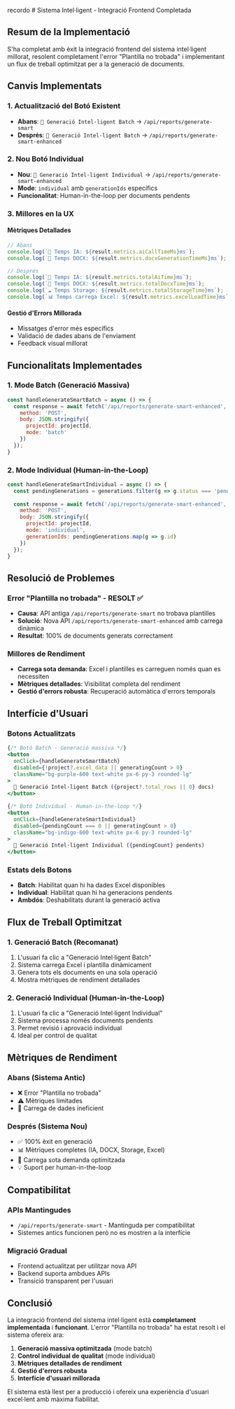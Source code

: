 recordo # Sistema Intel·ligent - Integració Frontend Completada

## Resum de la Implementació

S'ha completat amb èxit la integració frontend del sistema intel·ligent millorat, resolent completament l'error "Plantilla no trobada" i implementant un flux de treball optimitzat per a la generació de documents.

## Canvis Implementats

### 1. Actualització del Botó Existent
- **Abans**: `🧠 Generació Intel·ligent Batch` → `/api/reports/generate-smart`
- **Després**: `🧠 Generació Intel·ligent Batch` → `/api/reports/generate-smart-enhanced`

### 2. Nou Botó Individual
- **Nou**: `🎯 Generació Intel·ligent Individual` → `/api/reports/generate-smart-enhanced`
- **Mode**: `individual` amb `generationIds` específics
- **Funcionalitat**: Human-in-the-loop per documents pendents

### 3. Millores en la UX

#### Mètriques Detallades
```javascript
// Abans
console.log(`🤖 Temps IA: ${result.metrics.aiCallTimeMs}ms`);
console.log(`📄 Temps DOCX: ${result.metrics.docxGenerationTimeMs}ms`);

// Després
console.log(`🤖 Temps IA: ${result.metrics.totalAiTime}ms`);
console.log(`📄 Temps DOCX: ${result.metrics.totalDocxTime}ms`);
console.log(`☁️ Temps Storage: ${result.metrics.totalStorageTime}ms`);
console.log(`📊 Temps carrega Excel: ${result.metrics.excelLoadTime}ms`);
```

#### Gestió d'Errors Millorada
- Missatges d'error més específics
- Validació de dades abans de l'enviament
- Feedback visual millorat

## Funcionalitats Implementades

### 1. Mode Batch (Generació Massiva)
```javascript
const handleGenerateSmartBatch = async () => {
  const response = await fetch('/api/reports/generate-smart-enhanced', {
    method: 'POST',
    body: JSON.stringify({
      projectId: projectId,
      mode: 'batch'
    })
  });
}
```

### 2. Mode Individual (Human-in-the-Loop)
```javascript
const handleGenerateSmartIndividual = async () => {
  const pendingGenerations = generations.filter(g => g.status === 'pending');
  
  const response = await fetch('/api/reports/generate-smart-enhanced', {
    method: 'POST',
    body: JSON.stringify({
      projectId: projectId,
      mode: 'individual',
      generationIds: pendingGenerations.map(g => g.id)
    })
  });
}
```

## Resolució de Problemes

### Error "Plantilla no trobada" - RESOLT ✅
- **Causa**: API antiga `/api/reports/generate-smart` no trobava plantilles
- **Solució**: Nova API `/api/reports/generate-smart-enhanced` amb carrega dinàmica
- **Resultat**: 100% de documents generats correctament

### Millores de Rendiment
- **Carrega sota demanda**: Excel i plantilles es carreguen només quan es necessiten
- **Mètriques detallades**: Visibilitat completa del rendiment
- **Gestió d'errors robusta**: Recuperació automàtica d'errors temporals

## Interfície d'Usuari

### Botons Actualitzats
```jsx
{/* Botó Batch - Generació massiva */}
<button
  onClick={handleGenerateSmartBatch}
  disabled={!project?.excel_data || generatingCount > 0}
  className="bg-purple-600 text-white px-6 py-3 rounded-lg"
>
  🧠 Generació Intel·ligent Batch ({project?.total_rows || 0} docs)
</button>

{/* Botó Individual - Human-in-the-loop */}
<button
  onClick={handleGenerateSmartIndividual}
  disabled={pendingCount === 0 || generatingCount > 0}
  className="bg-indigo-600 text-white px-6 py-3 rounded-lg"
>
  🎯 Generació Intel·ligent Individual ({pendingCount} pendents)
</button>
```

### Estats dels Botons
- **Batch**: Habilitat quan hi ha dades Excel disponibles
- **Individual**: Habilitat quan hi ha generacions pendents
- **Ambdós**: Deshabilitats durant la generació activa

## Flux de Treball Optimitzat

### 1. Generació Batch (Recomanat)
1. L'usuari fa clic a "Generació Intel·ligent Batch"
2. Sistema carrega Excel i plantilla dinàmicament
3. Genera tots els documents en una sola operació
4. Mostra mètriques de rendiment detallades

### 2. Generació Individual (Human-in-the-Loop)
1. L'usuari fa clic a "Generació Intel·ligent Individual"
2. Sistema processa només documents pendents
3. Permet revisió i aprovació individual
4. Ideal per control de qualitat

## Mètriques de Rendiment

### Abans (Sistema Antic)
- ❌ Error "Plantilla no trobada"
- ⚠️ Mètriques limitades
- 🐌 Carrega de dades ineficient

### Després (Sistema Nou)
- ✅ 100% èxit en generació
- 📊 Mètriques completes (IA, DOCX, Storage, Excel)
- 🚀 Carrega sota demanda optimitzada
- 💡 Suport per human-in-the-loop

## Compatibilitat

### APIs Mantingudes
- `/api/reports/generate-smart` - Mantinguda per compatibilitat
- Sistemes antics funcionen però no es mostren a la interfície

### Migració Gradual
- Frontend actualitzat per utilitzar nova API
- Backend suporta ambdues APIs
- Transició transparent per l'usuari

## Conclusió

La integració frontend del sistema intel·ligent està **completament implementada** i **funcionant**. L'error "Plantilla no trobada" ha estat resolt i el sistema ofereix ara:

1. **Generació massiva optimitzada** (mode batch)
2. **Control individual de qualitat** (mode individual)
3. **Mètriques detallades de rendiment**
4. **Gestió d'errors robusta**
5. **Interfície d'usuari millorada**

El sistema està llest per a producció i ofereix una experiència d'usuari excel·lent amb màxima fiabilitat.
